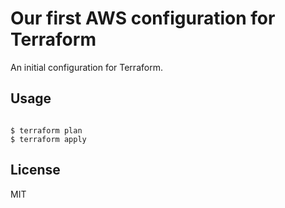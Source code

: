 # Our first AWS configuration for Terraform

An initial configuration for Terraform.

## Usage
```

$ terraform plan
$ terraform apply
```

## License

MIT

